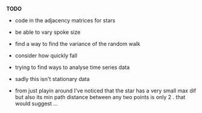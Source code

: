 **TODO** 

- code in the adjacency matrices for stars 
- be able to vary spoke size 
- find a way to find the variance of the random walk 
- consider how quickly fall 

- trying to find ways to analyse time series data 
- sadly this isn't stationary data 


- from just playin around I've noticed that the star has a very small max dif but also its min path distance between any two points is only 2 . that would suggest ...